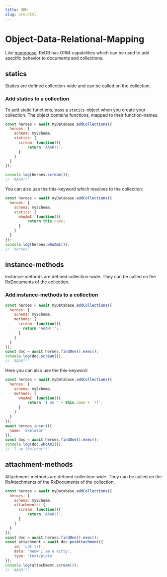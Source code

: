 ```yaml
---
title: ORM
slug: orm.html
---
```


# Object-Data-Relational-Mapping

Like [mongoose](http://mongoosejs.com/docs/guide.html#methods), RxDB has ORM-capabilities which can be used to add specific behavior to documents and collections.

## statics

Statics are defined collection-wide and can be called on the collection.

### Add statics to a collection

To add static functions, pass a `statics`-object when you create your collection. The object contains functions, mapped to their function-names.

```javascript
const heroes = await myDatabase.addCollections({
  heroes: {
    schema: mySchema,
    statics: {
      scream: function(){
          return 'AAAH!!';
      }
    }
  }
});

console.log(heroes.scream());
// 'AAAH!!'
```

You can also use the this-keyword which resolves to the collection:

```javascript
const heroes = await myDatabase.addCollections({
  heroes: {
    schema: mySchema,
    statics: {
      whoAmI: function(){
          return this.name;
      }
    }
  }
});
console.log(heroes.whoAmI());
// 'heroes'
```

## instance-methods

Instance-methods are defined collection-wide. They can be called on the RxDocuments of the collection.

### Add instance-methods to a collection

```javascript
const heroes = await myDatabase.addCollections({
  heroes: {
    schema: mySchema,
    methods: {
      scream: function(){
        return 'AAAH!!';
      }
    }
  }
});
const doc = await heroes.findOne().exec();
console.log(doc.scream());
// 'AAAH!!'
```

Here you can also use the this-keyword:

```javascript
const heroes = await myDatabase.addCollections({
  heroes: {
    schema: mySchema,
    methods: {
      whoAmI: function(){
          return 'I am ' + this.name + '!!';
      }
    }
  }
});
await heroes.insert({
  name: 'Skeletor'
});
const doc = await heroes.findOne().exec();
console.log(doc.whoAmI());
// 'I am Skeletor!!'
```

## attachment-methods

Attachment-methods are defined collection-wide. They can be called on the RxAttachments of the RxDocuments of the collection.

```javascript
const heroes = await myDatabase.addCollections({
  heroes: {
    schema: mySchema,
    attachments: {
      scream: function(){
          return 'AAAH!!';
      }
    }
  }
});
const doc = await heroes.findOne().exec();
const attachment = await doc.putAttachment({
    id: 'cat.txt',
    data: 'meow I am a kitty',
    type: 'text/plain'
});
console.log(attachment.scream());
// 'AAAH!!'
```

